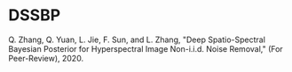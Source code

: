 # DSSBP
Q. Zhang, Q. Yuan, L. Jie, F. Sun, and L. Zhang, "Deep Spatio-Spectral Bayesian Posterior for Hyperspectral Image Non-i.i.d. Noise Removal," (For Peer-Review), 2020.
